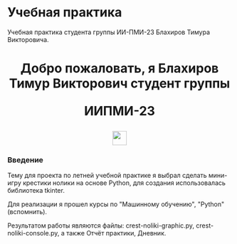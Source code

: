 # Учебная практика
Учебная практика студента группы ИИ-ПМИ-23 Блахиров Тимура Викторовича.



<h1 align="center">Добро пожаловать, я Блахиров Тимур Викторович студент группы <p style="color=: red;">ИИПМИ-23</p> 
<img src="https://github.com/blackcater/blackcater/raw/main/images/Hi.gif" height="32"/></h1>
<h3 align="left">Введение</h3>
<p align="left">Тему для проекта по летней учебной практике я выбрал сделать мини-игру крестики нолики на основе Python, для создания использовалась библиотека tkinter.</p>
<p align="left"> Для реализации я прошел курсы по <a target="https://github.com/svyyyx/SummerPractice/blob/main/%D0%A1%D0%B5%D1%80%D1%82%D0%B8%D1%84%D0%B8%D0%BA%D0%B0%D1%82%20%D0%BE%20%D0%BF%D1%80%D0%BE%D1%85%D0%BE%D0%B6%D0%B4%D0%B5%D0%BD%D0%B8%D0%B8%20%D0%BA%D1%83%D1%80%D1%81%D0%B0%20%22%D0%9C%D0%B0%D1%88%D0%B8%D0%BD%D0%BD%D0%BE%D0%B3%D0%BE%20%D0%BE%D0%B1%D1%83%D1%87%D0%B5%D0%BD%D0%B8%D1%8F%22">"Машинному обучению"</a>, "Python"(вспомнить).</p>
<p align="left"> Результатом работы являются файлы: crest-noliki-graphic.py, crest-noliki-console.py, а также Отчёт практики, Дневник.</p>
